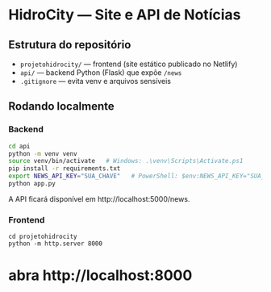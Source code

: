 # HidroCity — Site e API de Notícias

## Estrutura do repositório
- `projetohidrocity/` — frontend (site estático publicado no Netlify)
- `api/` — backend Python (Flask) que expõe `/news`
- `.gitignore` — evita venv e arquivos sensíveis

## Rodando localmente

### Backend
```bash
cd api
python -m venv venv
source venv/bin/activate   # Windows: .\venv\Scripts\Activate.ps1
pip install -r requirements.txt
export NEWS_API_KEY="SUA_CHAVE"   # PowerShell: $env:NEWS_API_KEY="SUA_CHAVE"
python app.py
```
A API ficará disponível em http://localhost:5000/news.

### Frontend
```
cd projetohidrocity
python -m http.server 8000
````
# abra http://localhost:8000
